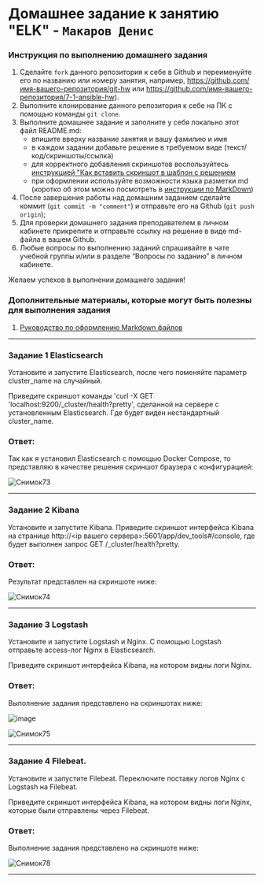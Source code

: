 # Домашнее задание к занятию "ELK" - `Макаров Денис`


### Инструкция по выполнению домашнего задания

   1. Сделайте `fork` данного репозитория к себе в Github и переименуйте его по названию или номеру занятия, например, https://github.com/имя-вашего-репозитория/git-hw или  https://github.com/имя-вашего-репозитория/7-1-ansible-hw).
   2. Выполните клонирование данного репозитория к себе на ПК с помощью команды `git clone`.
   3. Выполните домашнее задание и заполните у себя локально этот файл README.md:
      - впишите вверху название занятия и вашу фамилию и имя
      - в каждом задании добавьте решение в требуемом виде (текст/код/скриншоты/ссылка)
      - для корректного добавления скриншотов воспользуйтесь [инструкцией "Как вставить скриншот в шаблон с решением](https://github.com/netology-code/sys-pattern-homework/blob/main/screen-instruction.md)
      - при оформлении используйте возможности языка разметки md (коротко об этом можно посмотреть в [инструкции  по MarkDown](https://github.com/netology-code/sys-pattern-homework/blob/main/md-instruction.md))
   4. После завершения работы над домашним заданием сделайте коммит (`git commit -m "comment"`) и отправьте его на Github (`git push origin`);
   5. Для проверки домашнего задания преподавателем в личном кабинете прикрепите и отправьте ссылку на решение в виде md-файла в вашем Github.
   6. Любые вопросы по выполнению заданий спрашивайте в чате учебной группы и/или в разделе “Вопросы по заданию” в личном кабинете.
   
Желаем успехов в выполнении домашнего задания!
   
### Дополнительные материалы, которые могут быть полезны для выполнения задания

1. [Руководство по оформлению Markdown файлов](https://gist.github.com/Jekins/2bf2d0638163f1294637#Code)

---

### Задание 1 Elasticsearch

Установите и запустите Elasticsearch, после чего поменяйте параметр cluster_name на случайный.

Приведите скриншот команды 'curl -X GET 'localhost:9200/_cluster/health?pretty', сделанной на сервере с установленным Elasticsearch. Где будет виден нестандартный cluster_name.

### Ответ:
Так как я установил Elasticsearch с помощью Docker Compose, то представляю в качестве решения скриншот браузера с конфигурацией:

![Снимок73](https://github.com/Makarov-Denis/11_03-ELK/assets/148921246/eea45d9f-191e-430f-a841-64de8938494c)

---

### Задание 2 Kibana

Установите и запустите Kibana.
Приведите скриншот интерфейса Kibana на странице http://<ip вашего сервера>:5601/app/dev_tools#/console, где будет выполнен запрос GET /_cluster/health?pretty.

### Ответ:

Результат представлен на скриншоте ниже:

![Снимок74](https://github.com/Makarov-Denis/11_03-ELK/assets/148921246/bdafe4bc-54b4-4b0f-b36a-7bb97b2e87b7)

---

### Задание 3 Logstash

Установите и запустите Logstash и Nginx. С помощью Logstash отправьте access-лог Nginx в Elasticsearch.

Приведите скриншот интерфейса Kibana, на котором видны логи Nginx.

### Ответ:
Выполнение задания представлено на скриншотах ниже:

![image](https://github.com/Makarov-Denis/11_03-ELK/assets/148921246/ca3fe279-51a9-4eba-9a79-b10da54f7195)


![Снимок75](https://github.com/Makarov-Denis/11_03-ELK/assets/148921246/f746bc73-9fba-43ba-919e-839c29e90b4c)

---
### Задание 4 Filebeat.

Установите и запустите Filebeat. Переключите поставку логов Nginx с Logstash на Filebeat.

Приведите скриншот интерфейса Kibana, на котором видны логи Nginx, которые были отправлены через Filebeat.

### Ответ:
Выполнение задания представлено на скриншоте ниже:

![Снимок78](https://github.com/Makarov-Denis/11_03-ELK/assets/148921246/a2e2d566-2078-4011-9dbd-489ffe6e7f99)

---
